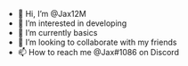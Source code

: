 - 👋 Hi, I’m @Jax12M
- 👀 I’m interested in developing
- 🌱 I’m currently basics
- 💞️ I’m looking to collaborate with my friends
- 📫 How to reach me @Jax#1086 on Discord

<!---
Jax12M/Jax12M is a ✨ special ✨ repository because its `README.md` (this file) appears on your GitHub profile.
You can click the Preview link to take a look at your changes.
--->
